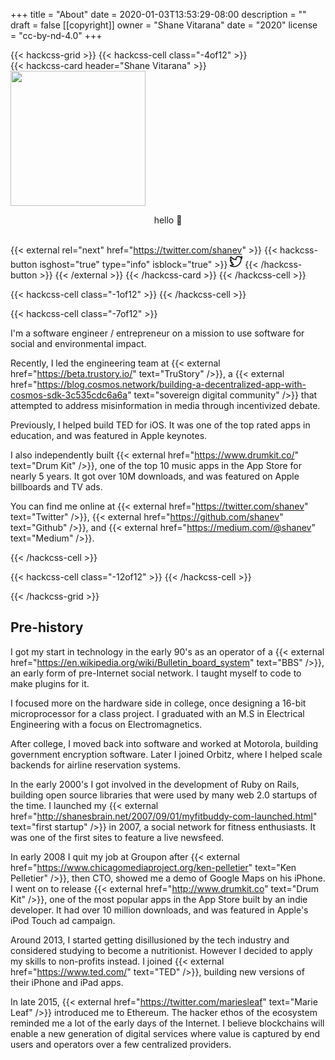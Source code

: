 +++
title = "About"
date = 2020-01-03T13:53:29-08:00
description = ""
draft = false
[[copyright]]
  owner = "Shane Vitarana"
  date = "2020"
  license = "cc-by-nd-4.0"
+++

{{< hackcss-grid >}}
  {{< hackcss-cell class="-4of12" >}}
  <br />
    {{< hackcss-card header="Shane Vitarana" >}}
      <img class="center" src="/shane.png" width="216" height="216" />
      <p style="text-align: center;">hello 👋</p>
      <br />
      {{< external rel="next" href="https://twitter.com/shanev" >}}
        {{< hackcss-button isghost="true" type="info" isblock="true" >}}
            <svg viewBox="0 0 24 24" width="20" height="20" fill="none" stroke="currentcolor" stroke-linecap="round" stroke-linejoin="round" stroke-width="2">
    <path d="M24 4.557c-.883.392-1.832.656-2.828.775 1.017-.609 1.798-1.574 2.165-2.724-.951.564-2.005.974-3.127 1.195-.897-.957-2.178-1.555-3.594-1.555-3.179 0-5.515 2.966-4.797 6.045-4.091-.205-7.719-2.165-10.148-5.144-1.29 2.213-.669 5.108 1.523 6.574-.806-.026-1.566-.247-2.229-.616-.054 2.281 1.581 4.415 3.949 4.89-.693.188-1.452.232-2.224.084.626 1.956 2.444 3.379 4.6 3.419-2.07 1.623-4.678 2.348-7.29 2.04 2.179 1.397 4.768 2.212 7.548 2.212 9.142 0 14.307-7.721 13.995-14.646.962-.695 1.797-1.562 2.457-2.549z" />
  </svg>
        {{< /hackcss-button >}}
      {{< /external >}}
    {{< /hackcss-card >}}
  {{< /hackcss-cell >}}

  {{< hackcss-cell class="-1of12" >}}
  {{< /hackcss-cell >}}

  {{< hackcss-cell class="-7of12" >}}
    <p>
    I'm a software engineer / entrepreneur on a mission to use software for social and environmental impact.
    </p>
    <p>
    Recently, I led the engineering team at {{< external href="https://beta.trustory.io/" text="TruStory" />}}, a {{< external href="https://blog.cosmos.network/building-a-decentralized-app-with-cosmos-sdk-3c535cdc6a6a" text="sovereign digital community" />}} that attempted to address misinformation in media through incentivized debate.
    </p>
    <p>
    Previously, I helped build TED for iOS. It was one of the top rated apps in education, and was featured in Apple keynotes. 
    </p>
    <p>
    I also independently built {{< external href="https://www.drumkit.co/" text="Drum Kit" />}}, one of the top 10 music apps in the App Store for nearly 5 years. It got over 10M downloads, and was featured on Apple billboards and TV ads.
    </p>
    <p>
    You can find me online at {{< external href="https://twitter.com/shanev" text="Twitter" />}}, {{< external href="https://github.com/shanev" text="Github" />}}, and {{< external href="https://medium.com/@shanev" text="Medium" />}}.
    </p>
  {{< /hackcss-cell >}}

  {{< hackcss-cell class="-12of12" >}}
  {{< /hackcss-cell >}}

{{< /hackcss-grid >}}

<p></p>

<!--more-->

## Pre-history

I got my start in technology in the early 90's as an operator of a {{< external href="https://en.wikipedia.org/wiki/Bulletin_board_system" text="BBS" />}}, an early form of pre-Internet social network. I taught myself to code to make plugins for it.

I focused more on the hardware side in college, once designing a 16-bit microprocessor for a class project. I graduated with an M.S in Electrical Engineering with a focus on Electromagnetics. 

After college, I moved back into software and worked at Motorola, building government encryption software. Later I joined Orbitz, where I helped scale backends for airline reservation systems. 

In the early 2000's I got involved in the development of Ruby on Rails, building open source libraries that were used by many web 2.0 startups of the time. I launched my {{< external href="http://shanesbrain.net/2007/09/01/myfitbuddy-com-launched.html" text="first startup" />}} in 2007, a social network for fitness enthusiasts. It was one of the first sites to feature a live newsfeed.

In early 2008 I quit my job at Groupon after {{< external href="https://www.chicagomediaproject.org/ken-pelletier" text="Ken Pelletier" />}}, then CTO, showed me a demo of Google Maps on his iPhone. I went on to release {{< external href="http://www.drumkit.co" text="Drum Kit" />}}, one of the most popular apps in the App Store built by an indie developer. It had over 10 million downloads, and was featured in Apple's iPod Touch ad campaign. 

Around 2013, I started getting disillusioned by the tech industry and considered studying to become a nutritionist. However I decided to apply my skills to non-profits instead. I joined {{< external href="https://www.ted.com/" text="TED" />}}, building new versions of their iPhone and iPad apps.

In late 2015, {{< external href="https://twitter.com/mariesleaf" text="Marie Leaf" />}} introduced me to Ethereum. The hacker ethos of the ecosystem reminded me a lot of the early days of the Internet. I believe blockchains will enable a new generation of digital services where value is captured by end users and operators over a few centralized providers.